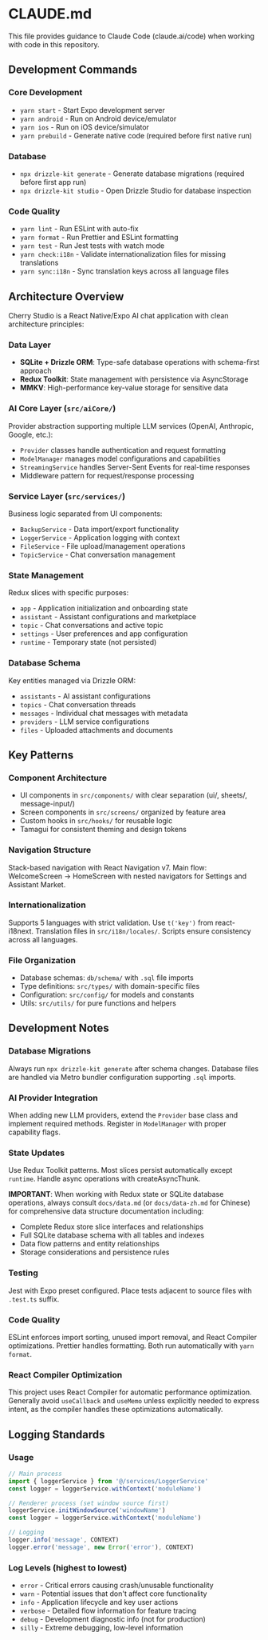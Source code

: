 # CLAUDE.md

This file provides guidance to Claude Code (claude.ai/code) when working with code in this repository.

## Development Commands

### Core Development

- `yarn start` - Start Expo development server
- `yarn android` - Run on Android device/emulator
- `yarn ios` - Run on iOS device/simulator
- `yarn prebuild` - Generate native code (required before first native run)

### Database

- `npx drizzle-kit generate` - Generate database migrations (required before first app run)
- `npx drizzle-kit studio` - Open Drizzle Studio for database inspection

### Code Quality

- `yarn lint` - Run ESLint with auto-fix
- `yarn format` - Run Prettier and ESLint formatting
- `yarn test` - Run Jest tests with watch mode
- `yarn check:i18n` - Validate internationalization files for missing translations
- `yarn sync:i18n` - Sync translation keys across all language files

## Architecture Overview

Cherry Studio is a React Native/Expo AI chat application with clean architecture principles:

### Data Layer

- **SQLite + Drizzle ORM**: Type-safe database operations with schema-first approach
- **Redux Toolkit**: State management with persistence via AsyncStorage
- **MMKV**: High-performance key-value storage for sensitive data

### AI Core Layer (`src/aiCore/`)

Provider abstraction supporting multiple LLM services (OpenAI, Anthropic, Google, etc.):

- `Provider` classes handle authentication and request formatting
- `ModelManager` manages model configurations and capabilities
- `StreamingService` handles Server-Sent Events for real-time responses
- Middleware pattern for request/response processing

### Service Layer (`src/services/`)

Business logic separated from UI components:

- `BackupService` - Data import/export functionality
- `LoggerService` - Application logging with context
- `FileService` - File upload/management operations
- `TopicService` - Chat conversation management

### State Management

Redux slices with specific purposes:

- `app` - Application initialization and onboarding state
- `assistant` - Assistant configurations and marketplace
- `topic` - Chat conversations and active topic
- `settings` - User preferences and app configuration
- `runtime` - Temporary state (not persisted)

### Database Schema

Key entities managed via Drizzle ORM:

- `assistants` - AI assistant configurations
- `topics` - Chat conversation threads
- `messages` - Individual chat messages with metadata
- `providers` - LLM service configurations
- `files` - Uploaded attachments and documents

## Key Patterns

### Component Architecture

- UI components in `src/components/` with clear separation (ui/, sheets/, message-input/)
- Screen components in `src/screens/` organized by feature area
- Custom hooks in `src/hooks/` for reusable logic
- Tamagui for consistent theming and design tokens

### Navigation Structure

Stack-based navigation with React Navigation v7. Main flow: WelcomeScreen → HomeScreen with nested navigators for Settings and Assistant Market.

### Internationalization

Supports 5 languages with strict validation. Use `t('key')` from react-i18next. Translation files in `src/i18n/locales/`. Scripts ensure consistency across all languages.

### File Organization

- Database schemas: `db/schema/` with `.sql` file imports
- Type definitions: `src/types/` with domain-specific files
- Configuration: `src/config/` for models and constants
- Utils: `src/utils/` for pure functions and helpers

## Development Notes

### Database Migrations

Always run `npx drizzle-kit generate` after schema changes. Database files are handled via Metro bundler configuration supporting `.sql` imports.

### AI Provider Integration

When adding new LLM providers, extend the `Provider` base class and implement required methods. Register in `ModelManager` with proper capability flags.

### State Updates

Use Redux Toolkit patterns. Most slices persist automatically except `runtime`. Handle async operations with createAsyncThunk.

**IMPORTANT**: When working with Redux state or SQLite database operations, always consult `docs/data.md` (or `docs/data-zh.md` for Chinese) for comprehensive data structure documentation including:

- Complete Redux store slice interfaces and relationships
- Full SQLite database schema with all tables and indexes
- Data flow patterns and entity relationships
- Storage considerations and persistence rules

### Testing

Jest with Expo preset configured. Place tests adjacent to source files with `.test.ts` suffix.

### Code Quality

ESLint enforces import sorting, unused import removal, and React Compiler optimizations. Prettier handles formatting. Both run automatically with `yarn format`.

### React Compiler Optimization

This project uses React Compiler for automatic performance optimization. Generally avoid `useCallback` and `useMemo` unless explicitly needed to express intent, as the compiler handles these optimizations automatically.

## Logging Standards

### Usage

```typescript
// Main process
import { loggerService } from '@/services/LoggerService'
const logger = loggerService.withContext('moduleName')

// Renderer process (set window source first)
loggerService.initWindowSource('windowName')
const logger = loggerService.withContext('moduleName')

// Logging
logger.info('message', CONTEXT)
logger.error('message', new Error('error'), CONTEXT)
```

### Log Levels (highest to lowest)

- `error` - Critical errors causing crash/unusable functionality
- `warn` - Potential issues that don't affect core functionality
- `info` - Application lifecycle and key user actions
- `verbose` - Detailed flow information for feature tracing
- `debug` - Development diagnostic info (not for production)
- `silly` - Extreme debugging, low-level information
